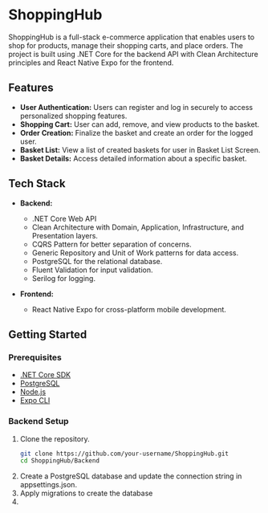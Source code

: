 # ShoppingHub

ShoppingHub is a full-stack e-commerce application that enables users to shop for products, manage their shopping carts, and place orders. The project is built using .NET Core for the backend API with Clean Architecture principles and React Native Expo for the frontend.

## Features

- **User Authentication:** Users can register and log in securely to access personalized shopping features.
- **Shopping Cart:** User can add, remove, and view products to the basket.
- **Order Creation:** Finalize the basket and create an order for the logged user.
- **Basket List:** View a list of created baskets for user in Basket List Screen.
- **Basket Details:** Access detailed information about a specific basket.

## Tech Stack

- **Backend:**
  - .NET Core Web API
  - Clean Architecture with Domain, Application, Infrastructure, and Presentation layers.
  - CQRS Pattern for better separation of concerns.
  - Generic Repository and Unit of Work patterns for data access.
  - PostgreSQL for the relational database.
  - Fluent Validation for input validation.
  - Serilog for logging.

- **Frontend:**
  - React Native Expo for cross-platform mobile development.

## Getting Started

### Prerequisites

- [.NET Core SDK](https://dotnet.microsoft.com/download)
- [PostgreSQL](https://www.postgresql.org/download/)
- [Node.js](https://nodejs.org/)
- [Expo CLI](https://docs.expo.dev/get-started/installation/)

### Backend Setup

1. Clone the repository.
   ```bash
   git clone https://github.com/your-username/ShoppingHub.git
   cd ShoppingHub/Backend

2. Create a PostgreSQL database and update the connection string in appsettings.json.
3. Apply migrations to create the database
4. 

